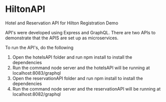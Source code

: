 # HiltonAPI
Hotel and Reservation API for Hilton Registration Demo

API's were developed using Express and GraphQL.  There are two APIs to demonstrate that the APIS are set up as microservices. 

To run the API's, do the following
1.  Open the hotelsAPI folder and run npm install to install the dependencies
2.  Run the command node server and the hotelsAPI will be running at localhost:8083/graphql
1.  Open the reservationAPI folder and run npm install to install the dependencies
2.  Run the command node server and the reservationAPI will be running at localhost:8082/graphql
